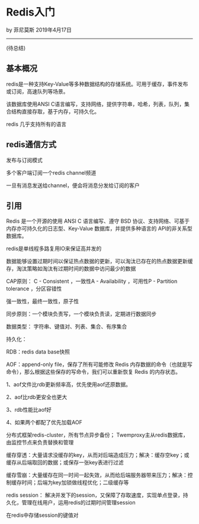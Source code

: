 # Redis入门

by 菲尼莫斯 2019年4月17日

---

(待总结)

## 基本概况

redis是一种支持Key-Value等多种数据结构的存储系统。可用于缓存，事件发布或订阅，高速队列等场景。

该数据库使用ANSI C语言编写，支持网络，提供字符串，哈希，列表，队列，集合结构直接存取，基于内存，可持久化。

redis 几乎支持所有的语言

## redis通信方式

发布与订阅模式

多个客户端订阅一个redis channel频道

一旦有消息发送给channel，便会将消息分发给订阅的客户

## 引用

Redis 是一个开源的使用 ANSI C 语言编写、遵守 BSD 协议、支持网络、可基于内存亦可持久化的日志型、Key-Value 数据库，并提供多种语言的 API的非关系型数据库。

redis是单线程多路复用IO来保证高并发的

数据能够设置过期时间以保证热点数据的更新，可以淘汰已存在的热点数据更新缓存，淘汰策略如淘汰有过期时间的数据中访问最少的数据

CAP原则：
C - Consistent ，一致性A - Availability ，可用性P - Partition tolerance ，分区容错性

强一致性，最终一致性，原子性

同步原则：一个模块负责写，一个模块负责读，定期进行数据同步

数据类型：
字符串、键值对、列表、集合、有序集合

持久化：

RDB：redis data base快照

AOF：append-only file，保存了所有可能修改 Redis 内存数据的命令（也就是写命令），那么根据这些保存的写命令，我们可以重新恢复 Redis 的内存状态。

1、aof文件比rdb更新频率高，优先使用aof还原数据。

2、aof比rdb更安全也更大

3、rdb性能比aof好

4、如果两个都配了优先加载AOF

分布式框架redis-cluster，所有节点异步备份；
Twemproxy主从redis数据库，由监控节点来负责替换和管理

缓存穿透：大量请求没缓存的key，从而对后端造成压力；解决：缓存空key；或缓存从后端取回的数据；或保存一张key表进行过滤

缓存雪崩：大量缓存在同一时间一起失效，从而给后端服务器带来压力；解决：控制缓存时间；后端为key加锁做线程优化；二级缓存等

redis session：
解决并发下的session，又保障了存取速度，实现单点登录，持久化，管理在线用户，运用redis的过期时间管理session

在redis中存储session的键值对
